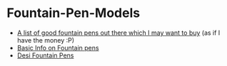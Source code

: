 # Fountain-Pen-Models
* [A list of good fountain pens out there which I may want to buy](the-list.md) (as if I have the money :P)
* [Basic Info on Fountain pens](main.md)
* [Desi Fountain Pens](desi_fountain_pens.md)
